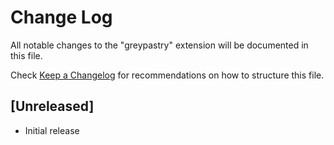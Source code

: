 # Change Log

All notable changes to the "greypastry" extension will be documented in this file.

Check [Keep a Changelog](http://keepachangelog.com/) for recommendations on how to structure this file.

## [Unreleased]

- Initial release
